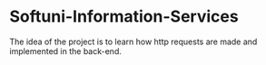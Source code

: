 # Softuni-Information-Services

The idea of the project is to learn how http requests are made and implemented in the back-end.
